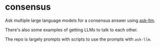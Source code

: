 # consensus

Ask multiple large language models for a consensus answer using [ask-llm](https://github.com/yetanotherchris/ask-llm). 

There's also some examples of getting LLMs to talk to each other.  

The repo is largely prompts with scripts to use the prompts with `ask-llm`.